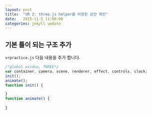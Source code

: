 ```yaml
---
layout: post
title:  "VR 2: three.js helper를 이용한 공간 확인"
date:   2015-11-5 11:00:00
categories: jekyll update
---
```


## 기본 틀이 되는 구조 추가

`vrpractice.js` 다음 내용을 추가 합니다.
```js
/*global window, THREE*/
var container, camera, scene, renderer, effect, controls, clock;
init();
animate();
function init() {

}
function animate() {
	
}
```
